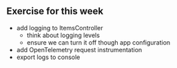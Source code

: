 ## Exercise for this week

- add logging to ItemsController
  - think about logging levels
  - ensure we can turn it off though app configuration
- add OpenTelemetry request instrumentation
- export logs to console